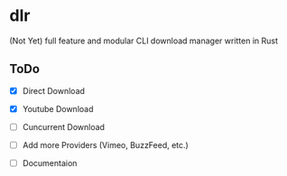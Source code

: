 # dlr
(Not Yet) full feature and modular CLI download manager written in Rust


## ToDo
- [x] Direct Download

- [x] Youtube Download

- [ ] Cuncurrent Download

- [ ] Add more Providers (Vimeo, BuzzFeed, etc.)

- [ ] Documentaion
